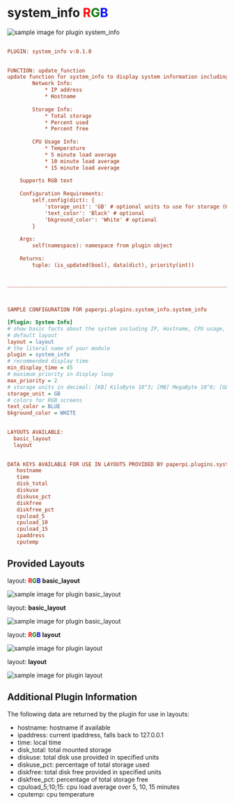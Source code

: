 # system_info <font color="red">R</font><font color="green">G</font><font color="blue">B</font>

![sample image for plugin system_info](./system_info.layout-L-sample.png)
```ini
 
PLUGIN: system_info v:0.1.0

 
FUNCTION: update_function
update function for system_info to display system information including:
        Network Info:
            * IP address
            * Hostname
            
        Storage Info:
            * Total storage
            * Percent used
            * Percent free
            
        CPU Usage Info:
            * Temperature
            * 5 minute load average
            * 10 minute load average
            * 15 minute load average
    
    Supports RGB text
    
    Configuration Requirements:
        self.config(dict): {
            'storage_unit': 'GB' # optional units to use for storage (KB, MB, GB, TB, EB)
            'text_color': 'Black' # optional 
            'bkground_color': 'White' # optional
        }
        
    Args: 
        self(namespace): namespace from plugin object
    
    Returns:
        tuple: (is_updated(bool), data(dict), priority(int))

    
___________________________________________________________________________
 
 

SAMPLE CONFIGURATION FOR paperpi.plugins.system_info.system_info

[Plugin: System Info]
# show basic facts about the system including IP, Hostname, CPU usage, temperature and storage
# default layout
layout = layout
# the literal name of your module
plugin = system_info
# recommended display time
min_display_time = 45
# maximum priority in display loop
max_priority = 2
# storage units in decimal: [KB] KiloByte 10^3; [MB] MegaByte 10^6; [GB] GigaByte 10^12; [TB] TeraByte 10^12
storage_unit = GB
# colors for RGB screens
text_color = BLUE
bkground_color = WHITE

 
LAYOUTS AVAILABLE:
  basic_layout
  layout
 

DATA KEYS AVAILABLE FOR USE IN LAYOUTS PROVIDED BY paperpi.plugins.system_info.system_info:
   hostname
   time
   disk_total
   diskuse
   diskuse_pct
   diskfree
   diskfree_pct
   cpuload_5
   cpuload_10
   cpuload_15
   ipaddress
   cputemp
```

## Provided Layouts

layout: **<font color="red">R</font><font color="green">G</font><font color="blue">B</font> basic_layout**

![sample image for plugin basic_layout](./system_info.basic_layout-RGB-sample.png) 


layout: **basic_layout**

![sample image for plugin basic_layout](./system_info.basic_layout-L-sample.png) 


layout: **<font color="red">R</font><font color="green">G</font><font color="blue">B</font> layout**

![sample image for plugin layout](./system_info.layout-RGB-sample.png) 


layout: **layout**

![sample image for plugin layout](./system_info.layout-L-sample.png) 


## Additional Plugin Information

The following data are returned by the plugin for use in layouts:
* hostname: hostname if available
* ipaddress: current ipaddress, falls back to 127.0.0.1
* time: local time
* disk_total: total mounted storage
* diskuse: total disk use provided in specified units
* diskuse_pct: percentage of total storage used
* diskfree: total disk free provided in specified units
* diskfree_pct: percentage of total storage free
* cpuload_5;10;15: cpu load average over 5, 10, 15 minutes
* cputemp: cpu temperature

